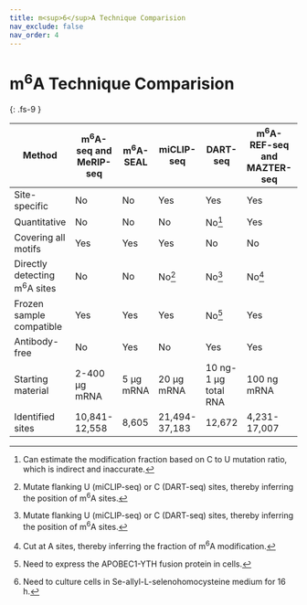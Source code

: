 ```yaml
---
title: m<sup>6</sup>A Technique Comparision
nav_exclude: false
nav_order: 4
---
```


<!-- prettier-ignore-start -->
# m<sup>6</sup>A Technique Comparision
{: .fs-9 }
<!-- prettier-ignore-end -->

| Method                                  | m<sup>6</sup>A-seq and MeRIP-seq            | m<sup>6</sup>A-SEAL                         | miCLIP-seq                                  | DART-seq                                    | m<sup>6</sup>A-REF-seq and MAZTER-seq       | m<sup>6</sup>A-label-seq                    | m<sup>6</sup>A-SAC-seq                      |
| --------------------------------------- | ------------------------------------------- | ------------------------------------------- | ------------------------------------------- | ------------------------------------------- | ------------------------------------------- | ------------------------------------------- | ------------------------------------------- |
| Site-specific                           | No                                          | No                                          | <span style= 'background:AFE1AF'>Yes</span> | <span style= 'background:AFE1AF'>Yes</span> | <span style= 'background:AFE1AF'>Yes</span> | <span style= 'background:AFE1AF'>Yes</span> | <span style= 'background:AFE1AF'>Yes</span> |
| Quantitative                            | No                                          | No                                          | No                                          | No[^a]                                      | <span style= 'background:AFE1AF'>Yes</span> | No                                          | <span style= 'background:AFE1AF'>Yes</span> |
| Covering all motifs                     | <span style= 'background:AFE1AF'>Yes</span> | <span style= 'background:AFE1AF'>Yes</span> | <span style= 'background:AFE1AF'>Yes</span> | No                                          | No                                          | <span style= 'background:AFE1AF'>Yes</span> | <span style= 'background:AFE1AF'>Yes</span> |
| Directly detecting m<sup>6</sup>A sites | No                                          | No                                          | No[^b]                                      | No[^b]                                      | No[^c]                                      | <span style= 'background:AFE1AF'>Yes</span> | <span style= 'background:AFE1AF'>Yes</span> |
| Frozen sample compatible                | <span style= 'background:AFE1AF'>Yes</span> | <span style= 'background:AFE1AF'>Yes</span> | <span style= 'background:AFE1AF'>Yes</span> | No[^d]                                      | <span style= 'background:AFE1AF'>Yes</span> | No[^e]                                      | <span style= 'background:AFE1AF'>Yes</span> |
| Antibody-free                           | No                                          | <span style= 'background:AFE1AF'>Yes</span> | No                                          | <span style= 'background:AFE1AF'>Yes</span> | <span style= 'background:AFE1AF'>Yes</span> | No                                          | <span style= 'background:AFE1AF'>Yes</span> |
| Starting material                       | 2-400 μg mRNA                               | 5 μg mRNA                                   | 20 μg mRNA                                  | 10 ng-1 μg total RNA                        | 100 ng mRNA                                 | 5 μg total RNA                              | 2-50 ng mRNA                                |
| Identified sites                        | 10,841-12,558                               | 8,605                                       | 21,494-37,183                               | 12,672                                      | 4,231-17,007                                | 2,479                                       | 71,547                                      |

[^a]: Can estimate the modification fraction based on C to U mutation ratio, which is indirect and inaccurate.
[^b]: Mutate flanking U (miCLIP-seq) or C (DART-seq) sites, thereby inferring the position of m<sup>6</sup>A sites.
[^c]: Cut at A sites, thereby inferring the fraction of m<sup>6</sup>A modification.
[^d]: Need to express the APOBEC1-YTH fusion protein in cells.
[^e]: Need to culture cells in Se-allyl-L-selenohomocysteine medium for 16 h.
